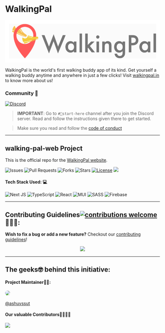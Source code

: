 # WalkingPal

![WalkingPal](.docs/assets/walkingpal.png)

WalkingPal is the world's first walking buddy app of its kind. Get yourself a walking buddy anytime and anywhere in just a few clicks! Visit [walkingpal.in](https://walkingpal.in/) to know more about us!

### Community 👥

[![Discord](https://img.shields.io/badge/chat-discord-purple.svg?style=for-the-badge&logo=discord)](https://discord.gg/Et3aQTsW6a)

> **IMPORTANT**: Go to `#🚦start-here` channel after you join the Discord server. Read and follow the instructions given there to get started.

> Make sure you read and follow the [code of conduct](./.docs/CODE-OF-CONDUCT.md)

---

## walking-pal-web Project

This is the official repo for the [WalkingPal website](https://walkingpal.in/).

![Issues](https://img.shields.io/github/issues/WalkingPal/walking-pal-web)
![Pull Requests](https://img.shields.io/github/issues-pr/WalkingPal/walking-pal-web)
![Forks](https://img.shields.io/github/forks/WalkingPal/walking-pal-web)
![Stars](https://img.shields.io/github/stars/WalkingPal/walking-pal-web)
[![License](https://img.shields.io/github/license/WalkingPal/walking-pal-web)](https://github.com/WalkingPal/walking-pal-web/blob/master/LICENSE)
![](https://img.shields.io/github/repo-size/WalkingPal/walking-pal-web.svg?label=Repo%20size&style=flat-square)&nbsp;

#### Tech Stack Used: 💻

![Next JS](https://img.shields.io/badge/Next-black?style=for-the-badge&logo=next.js&logoColor=white) ![TypeScript](https://img.shields.io/badge/typescript-%23007ACC.svg?style=for-the-badge&logo=typescript&logoColor=white) ![React](https://img.shields.io/badge/react-%2320232a.svg?style=for-the-badge&logo=react&logoColor=%2361DAFB) ![MUI](https://img.shields.io/badge/MUI-%230081CB.svg?style=for-the-badge&logo=mui&logoColor=white) ![SASS](https://img.shields.io/badge/SASS-hotpink.svg?style=for-the-badge&logo=SASS&logoColor=white) ![Firebase](https://img.shields.io/badge/Firebase-039BE5?style=for-the-badge&logo=Firebase&logoColor=white)

---

## Contributing Guidelines[![contributions welcome](https://img.shields.io/badge/contributions-welcome-brightgreen.svg?style=flat)](https://github.com/dwyl/esta/issues)🤝🏽🍀:

**Wish to fix a bug or add a new feature?**
Checkout our [contributing guidelines](.docs/CONTRIBUTING.md)!

<p align="center"><img src = "https://media.giphy.com/media/1xOe0qgiYLYWE6pkki/giphy.gif"></p>

---

<!--
## WalkingPal is participating in Hacktoberfest'22 🎉〽🥳

Contribute to any of our [repositories](https://github.com/WalkingPal) and get your Pull Requests accepted between October 1 and October 31 to count your Pull Request towards your hacktoberfest contributions! We strictly abide by Hacktoberfest Rules and Guidelines. [Checkout Participation Guidelines](https://hacktoberfest.com/participation/)

<p align="center"><img width="500px" src="./.docs/assets/hacktober.jpeg"/></p>

---
-->

## The geeks🤓 behind this initiative:

#### Project Maintainer👨‍🏫:

<img width="100px" style="border-radius: 100%" src="https://avatars.githubusercontent.com/ashuvssut">

[@ashuvssut](https://github.com/ashuvssut)

#### Our valuable Contributors👩‍💻👨‍💻

<a href="https://github.com/WalkingPal/walking-pal-web/graphs/contributors">
<img src="https://contributors-img.web.app/image?repo=WalkingPal/walking-pal-web" />
</a>

